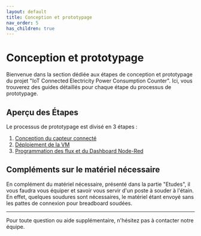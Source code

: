 ```yaml
---
layout: default
title: Conception et prototypage
nav_order: 5
has_children: true
---
```


# Conception et prototypage

Bienvenue dans la section dédiée aux étapes de conception et prototypage du projet "IoT Connected Electricity Power Consumption Counter". Ici, vous trouverez des guides détaillés pour chaque étape du processus de prototypage.

## Aperçu des Étapes

Le processus de prototypage est divisé en 3 étapes :

1. [Conception du capteur connecté](conception_capteur_connected.md)
2. [Déploiement de la VM](deploiement_VM.md)
3. [Programmation des flux et du Dashboard Node-Red](flux_dashboard_node-red.md)

## Compléments sur le matériel nécessaire

En complément du matériel nécessaire, présenté dans la partie "Etudes", il vous faudra vous équiper et savoir vous servir d'un poste à souder à l'étain. En effet, quelques soudures sont nécessaires, le matériel étant envoyé sans les pattes de connexion pour breadboard soudées.

---

Pour toute question ou aide supplémentaire, n'hésitez pas à contacter notre équipe.
